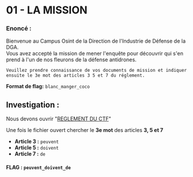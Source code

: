 # 01 - LA MISSION

### Enoncé :
Bienvenue au Campus Osint de la Direction de l'Industrie de Défense de la DGA.  
Vous avez accepté la mission de mener l'enquête pour découvrir qui s'en prend à l'un de nos fleurons de la défense antidrones.

```
Veuillez prendre connaissance de vos documents de mission et indiquer ensuite le 3e mot des articles 3 5 et 7 du réglement.
```

**Format de flag:** `blanc_manger_coco`

## Investigation :

Nous devons ouvrir "[REGLEMENT DU CTF](./assets/documents/REGLEMENT_DU_CTF.pdf)"

Une fois le fichier ouvert chercher le **3e mot** des articles **3, 5 et 7**

- **Article 3 :** `peuvent`
- **Article 5 :** `doivent`
- **Article 7 :** `de`

####  FLAG : `peuvent_doivent_de`